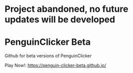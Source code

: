 # Project abandoned, no future updates will be developed

# PenguinClicker Beta
Github for beta versions of PenguinClicker

Play Now!:
https://penguin-clicker-beta.github.io/
